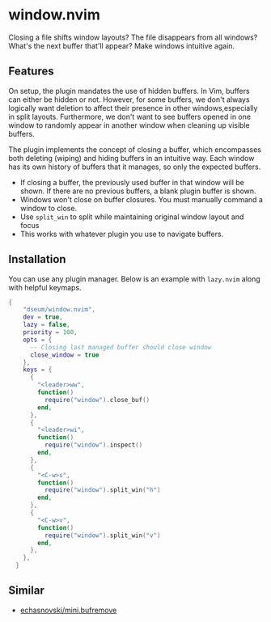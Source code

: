 # window.nvim

Closing a file shifts window layouts? The file disappears from all windows? What's the next buffer that'll appear? Make windows intuitive again. 

## Features

On setup, the plugin mandates the use of hidden buffers. In Vim, buffers can either be hidden or not. However, for some buffers, we don't always logically want deletion to affect their presence in other windows,especially in split layouts. Furthermore, we don't want to see buffers opened in one window to randomly appear in another window when cleaning up visible buffers.

The plugin implements the concept of closing a buffer, which encompasses both deleting (wiping) and hiding buffers in an intuitive way. Each window has its own history of buffers that it manages, so only the expected buffers. 

- If closing a buffer, the previously used buffer in that window will be shown. If there are no previous buffers, a blank plugin buffer is shown.
- Windows won't close on buffer closures. You must manually command a window to close.
- Use `split_win` to split while maintaining original window layout and focus
- This works with whatever plugin you use to navigate buffers.

## Installation

You can use any plugin manager. Below is an example with `lazy.nvim` along with helpful keymaps.

```lua
{
    "dseum/window.nvim",
    dev = true,
    lazy = false,
    priority = 100,
    opts = {
      -- Closing last managed buffer should close window 
      close_window = true
    },
    keys = {
      {
        "<leader>ww",
        function()
          require("window").close_buf()
        end,
      },
      {
        "<leader>wi",
        function()
          require("window").inspect()
        end,
      },
      {
        "<C-w>s",
        function()
          require("window").split_win("h")
        end,
      },
      {
        "<C-w>v",
        function()
          require("window").split_win("v")
        end,
      },
    },
  }
```

## Similar

- [echasnovski/mini.bufremove](https://github.com/echasnovski/mini.bufremove)
